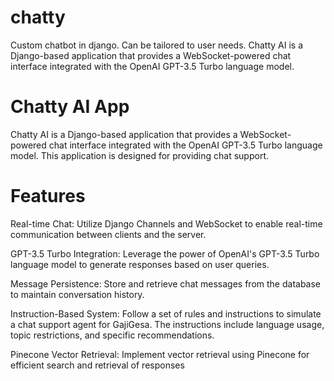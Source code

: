 # chatty
Custom chatbot in django. Can be tailored to user needs.
Chatty AI is a Django-based application that provides a WebSocket-powered chat interface integrated with the OpenAI GPT-3.5 Turbo language model.

# Chatty AI App
Chatty AI is a Django-based application that provides a WebSocket-powered chat interface integrated with the OpenAI GPT-3.5 Turbo language model. This application is designed for providing chat support.

# Features
Real-time Chat: Utilize Django Channels and WebSocket to enable real-time communication between clients and the server.

GPT-3.5 Turbo Integration: Leverage the power of OpenAI's GPT-3.5 Turbo language model to generate responses based on user queries.

Message Persistence: Store and retrieve chat messages from the database to maintain conversation history.

Instruction-Based System: Follow a set of rules and instructions to simulate a chat support agent for GajiGesa. The instructions include language usage, topic restrictions, and specific recommendations.

Pinecone Vector Retrieval: Implement vector retrieval using Pinecone for efficient search and retrieval of responses
